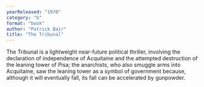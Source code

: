 ```yaml
---
yearReleased: "1970"
category: "b"
format: "book"
author: "Patrick Bair"
title: "The Tribunal"
---
```

The Tribunal is a lightweight near-future political  thriller, involving the declaration of independence of Acquitaine and the  attempted destruction of the leaning tower of Pisa; the anarchists, who also  smuggle arms into Acquitaine, saw the leaning tower as a symbol of government  because, although it will eventually fall, its fall can be accelerated by  gunpowder.
 